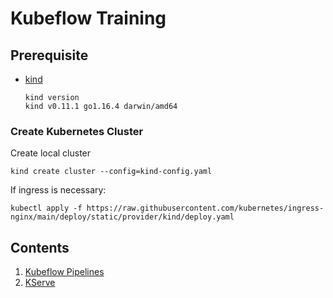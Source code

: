 # Kubeflow Training

## Prerequisite

- [kind](https://kind.sigs.k8s.io/)
    ```
    kind version
    kind v0.11.1 go1.16.4 darwin/amd64
    ```

### Create Kubernetes Cluster

Create local cluster

```
kind create cluster --config=kind-config.yaml
```

If ingress is necessary:

```
kubectl apply -f https://raw.githubusercontent.com/kubernetes/ingress-nginx/main/deploy/static/provider/kind/deploy.yaml
```

## Contents

1. [Kubeflow Pipelines](pipelines)
1. [KServe](kserve)
